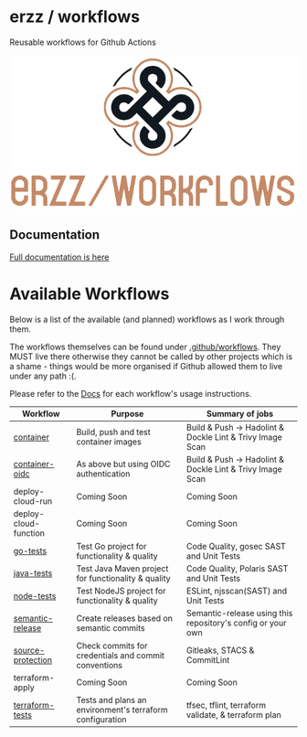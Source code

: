 # erzz / workflows

Reusable workflows for Github Actions

![erzz/workflows logo](docs/img/erzz-workflows-logo-large.png)

## Documentation

[Full documentation is here](https://erzz.github.io/workflows)

# Available Workflows

Below is a list of the available (and planned) workflows as I work through them.

The workflows themselves can be found under [.github/workflows](/.github/workflows). They MUST live there otherwise they cannot be called by other projects which is a shame - things would be more organised if Github allowed them to live under any path :(.

Please refer to the [Docs](https://erzz.github.io/workflows) for each workflow's usage instructions.

| Workflow                                                      | Purpose                                                  | Summary of jobs                                             |
| ------------------------------------------------------------- | -------------------------------------------------------- | ----------------------------------------------------------- |
| [container](/.github/workflows/container.yml)                 | Build, push and test container images                    | Build & Push -> Hadolint & Dockle Lint & Trivy Image Scan   |
| [container-oidc](/.github/workflows/container-oidc.yml)       | As above but using OIDC authentication                   | Build & Push -> Hadolint & Dockle Lint & Trivy Image Scan   |
| deploy-cloud-run                                              | Coming Soon                                              | Coming Soon                                                 |
| deploy-cloud-function                                         | Coming Soon                                              | Coming Soon                                                 |
| [go-tests](/.github/workflows/go-tests.yml)                   | Test Go project for functionality & quality              | Code Quality, gosec SAST and Unit Tests                     |
| [java-tests](/.github/workflows/java-tests.yml)               | Test Java Maven project for functionality & quality      | Code Quality, Polaris SAST and Unit Tests                   |
| [node-tests](/.github/workflows/node-tests.yml)               | Test NodeJS project for functionality & quality          | ESLint, njsscan(SAST) and Unit Tests                        |
| [semantic-release](/.github/workflows/release.yml)            | Create releases based on semantic commits                | Semantic-release using this repository's config or your own |
| [source-protection](/.github/workflows/source-protection.yml) | Check commits for credentials and commit conventions     | Gitleaks, STACS & CommitLint                                |
| terraform-apply                                               | Coming Soon                                              | Coming Soon                                                 |
| [terraform-tests](/.github/workflows/terraform-tests.yml)     | Tests and plans an environment's terraform configuration | tfsec, tflint, terraform validate, & terraform plan         |
